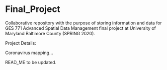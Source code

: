 # Final_Project

Collaborative repository with the purpose of storing information and data for GES 771 Advanced Spatial Data Management final project at University of Maryland Baltimore County (SPRING 2020).

Project Details:

Coronavirus mapping...

READ_ME to be updated.
